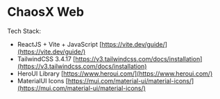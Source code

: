 # ChaosX Web

Tech Stack:
- ReactJS + Vite + JavaScript [https://vite.dev/guide/](https://vite.dev/guide/)
- TailwindCSS 3.4.17 [https://v3.tailwindcss.com/docs/installation](https://v3.tailwindcss.com/docs/installation)
- HeroUI Library [https://www.heroui.com/](https://www.heroui.com/)
- MaterialUI Icons [https://mui.com/material-ui/material-icons/](https://mui.com/material-ui/material-icons/)

